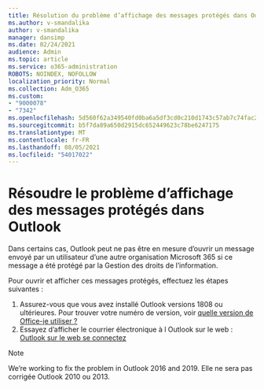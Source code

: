 ```yaml
---
title: Résolution du problème d’affichage des messages protégés dans Outlook
ms.author: v-smandalika
author: v-smandalika
manager: dansimp
ms.date: 02/24/2021
audience: Admin
ms.topic: article
ms.service: o365-administration
ROBOTS: NOINDEX, NOFOLLOW
localization_priority: Normal
ms.collection: Adm_O365
ms.custom:
- "9000078"
- "7342"
ms.openlocfilehash: 5d560f62a349540fd0ba6a5df3cd0c210d1743c57ab7c74fac2967a90be23c80
ms.sourcegitcommit: b5f7da89a650d2915dc652449623c78be6247175
ms.translationtype: MT
ms.contentlocale: fr-FR
ms.lasthandoff: 08/05/2021
ms.locfileid: "54017022"
---
```

# <a name="fix-problem-viewing-protected-message-in-outlook"></a>Résoudre le problème d’affichage des messages protégés dans Outlook

Dans certains cas, Outlook peut ne pas être en mesure d’ouvrir un message envoyé par un utilisateur d’une autre organisation Microsoft 365 si ce message a été protégé par la Gestion des droits de l’information.

Pour ouvrir et afficher ces messages protégés, effectuez les étapes suivantes :

1. Assurez-vous que vous avez installé Outlook versions 1808 ou ultérieures. Pour trouver votre numéro de version, voir [quelle version de Office-je utiliser ?](https://support.microsoft.com/office/about-office-what-version-of-office-am-i-using-932788b8-a3ce-44bf-bb09-e334518b8b19)
2. Essayez d’afficher le courrier électronique à l Outlook sur le web : [Outlook sur le web se connectez](https://outlook.office365.com/mail/inbox)

> [!NOTE]
> We’re working to fix the problem in Outlook 2016 and 2019. Elle ne sera pas corrigée Outlook 2010 ou 2013.
